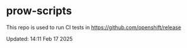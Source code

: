 # prow-scripts

This repo is used to run CI tests in https://github.com/openshift/release

Updated: 14:11 Feb 17 2025
